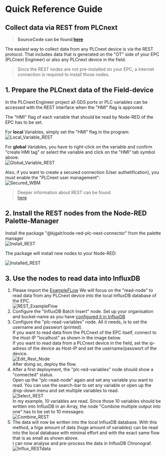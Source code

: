# Quick Reference Guide<br>

## Collect data via REST from PLCnext

> **SourceCode can be found [here](../Node-RED/REST_Demo_to_Influx.json)**

The easiest way to collect data from any PLCnext device is via the REST protocol. 
That includes data that is generated on the "OT" side of your EPC (PLCnext Engineer) or also any PLCnext device in the field.

> Since the REST nodes are not pre-installed on your EPC, a internet connection is required to install those nodes.

## 1. Prepare the PLCnext data of the Field-device
In the PLCnext Engineer project all GDS ports or PLC variables can be accessed 
with the REST interface when the "HMI" flag is approved.

The "HMI" flag of each variable that should be read by Node-RED of the EPC has to be set.

For **local** Variables, simply set the "HMI" flag in the program: <br>
![Local_Variable_REST](../../images/Local_HMI.JPG) <br>

For **global** Variables, you have to right-click on the variable and confirm "create HMI tag" or select the variable and click on the "HMI" tab symbol above. <br>
![Global_Variable_REST](../../images/Global_HMI.JPG) <br>


Also, if you want to create a secured connection (User authetification), you must enable the "PLCnext user management": <br>
![Secured_WBM](../../images/Secured_WBM.JPG) <br>


> Deeper information about REST can be found  <br>
 [here](https://www.plcnext.help/te/Service_Components/REST_data_interface/REST_data_interface_Introduction.htm) <br>


## 2. Install the REST nodes from the Node-RED Palette-Manager 
Install the package "@kjgalr/node-red-plc-next-connector" from the palette manager <br>
![Install_REST](../../images/Install_REST.gif) <br>

The package will install new nodes to your Node-RED: <br>

![Installed_REST](../../images/REST_installed..JPG) <br>

## 3. Use the nodes to read data into InfluxDB
1. Please import the [ExampleFLow](../Node-RED/REST_Demo_to_Influx.json) 
 We will focus on the "read-node" to read data from any PLCnext device into the local InfluxDB database of the EPC. <br>
![REST_ExampleFlow](../../images/REST_ExampleFlow.JPG) <br>
2. Configure the "InfluxDB Batch Insert" node. Set up your organisation and bucket-name as you have [configured it in InfluxDB](../Influx2/Influx_Configuration.md) <br>
3. Configure the "plc-read-variables" node. All it needs, is to set the username and passwort (printed). <br>
If you want to read data from the PLCnext of the EPC itself, connect to the Host-IP "localhost" as shown in the image below. <br> 
If you want to read data from a PLCnext device in the field, set the ip-adress of the device as Host-IP and set the username/passwort of the device. <br>
![Edit_Rest_Node](../../images/Edit_Rest_Node.JPG) <br>
After doing so, deploy the flow.
4. After a first deployment, the "plc-red-variables" node should show a "connected" status. <br>
Open up the "plc-read-node" again and set any variable you want to read. You can use the search-bar to set any variable or open up the drop-down menu and set multiple variables to read. <br>
![Select_REST](../../images/Select_REST.JPG) <br>
In my example, 10 variables are read. Since those 10 variables should be written into InfluxDB in an Array, the node "Combine multiple output into one" has to be set to 10 messages: <br>
![Combine_REST](../../images/Combine_REST.JPG) <br>
5. The data will now be written into the local InfluxDB database.
With this method, a hige amount of data (huge amount of variables) can be read into the local database with minimal effort and with the exact same flow that is as small as shown above. <br>
I can now analyse and pre-process the data in InfluxDB Chronograf. <br>
![Influx_RESTdata](../../images/Influx_RESTdata.JPG) <br>